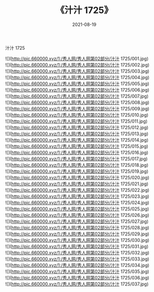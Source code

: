 ﻿---
layout: post
title:  《汁汁 1725》
date:   2021-08-19
img: http://pic.660000.xyz/1:/秀人网/秀人网第02部分/汁汁 1725/000.jpg
categories: [美女, 清纯, 唯美]
---

汁汁 1725

  ![](http://pic.660000.xyz/1:/秀人网/秀人网第02部分/汁汁 1725/001.jpg) <br> ![](http://pic.660000.xyz/1:/秀人网/秀人网第02部分/汁汁 1725/002.jpg) <br> ![](http://pic.660000.xyz/1:/秀人网/秀人网第02部分/汁汁 1725/003.jpg) <br> ![](http://pic.660000.xyz/1:/秀人网/秀人网第02部分/汁汁 1725/004.jpg) <br> ![](http://pic.660000.xyz/1:/秀人网/秀人网第02部分/汁汁 1725/005.jpg) <br> ![](http://pic.660000.xyz/1:/秀人网/秀人网第02部分/汁汁 1725/006.jpg) <br> ![](http://pic.660000.xyz/1:/秀人网/秀人网第02部分/汁汁 1725/007.jpg) <br> ![](http://pic.660000.xyz/1:/秀人网/秀人网第02部分/汁汁 1725/008.jpg) <br> ![](http://pic.660000.xyz/1:/秀人网/秀人网第02部分/汁汁 1725/009.jpg) <br> ![](http://pic.660000.xyz/1:/秀人网/秀人网第02部分/汁汁 1725/010.jpg) <br> ![](http://pic.660000.xyz/1:/秀人网/秀人网第02部分/汁汁 1725/011.jpg) <br> ![](http://pic.660000.xyz/1:/秀人网/秀人网第02部分/汁汁 1725/012.jpg) <br> ![](http://pic.660000.xyz/1:/秀人网/秀人网第02部分/汁汁 1725/013.jpg) <br> ![](http://pic.660000.xyz/1:/秀人网/秀人网第02部分/汁汁 1725/014.jpg) <br> ![](http://pic.660000.xyz/1:/秀人网/秀人网第02部分/汁汁 1725/015.jpg) <br> ![](http://pic.660000.xyz/1:/秀人网/秀人网第02部分/汁汁 1725/016.jpg) <br> ![](http://pic.660000.xyz/1:/秀人网/秀人网第02部分/汁汁 1725/017.jpg) <br> ![](http://pic.660000.xyz/1:/秀人网/秀人网第02部分/汁汁 1725/018.jpg) <br> ![](http://pic.660000.xyz/1:/秀人网/秀人网第02部分/汁汁 1725/019.jpg) <br> ![](http://pic.660000.xyz/1:/秀人网/秀人网第02部分/汁汁 1725/020.jpg) <br> ![](http://pic.660000.xyz/1:/秀人网/秀人网第02部分/汁汁 1725/021.jpg) <br> ![](http://pic.660000.xyz/1:/秀人网/秀人网第02部分/汁汁 1725/022.jpg) <br> ![](http://pic.660000.xyz/1:/秀人网/秀人网第02部分/汁汁 1725/023.jpg) <br> ![](http://pic.660000.xyz/1:/秀人网/秀人网第02部分/汁汁 1725/024.jpg) <br> ![](http://pic.660000.xyz/1:/秀人网/秀人网第02部分/汁汁 1725/025.jpg) <br> ![](http://pic.660000.xyz/1:/秀人网/秀人网第02部分/汁汁 1725/026.jpg) <br> ![](http://pic.660000.xyz/1:/秀人网/秀人网第02部分/汁汁 1725/027.jpg) <br> ![](http://pic.660000.xyz/1:/秀人网/秀人网第02部分/汁汁 1725/028.jpg) <br> ![](http://pic.660000.xyz/1:/秀人网/秀人网第02部分/汁汁 1725/029.jpg) <br> ![](http://pic.660000.xyz/1:/秀人网/秀人网第02部分/汁汁 1725/030.jpg) <br> ![](http://pic.660000.xyz/1:/秀人网/秀人网第02部分/汁汁 1725/031.jpg) <br> ![](http://pic.660000.xyz/1:/秀人网/秀人网第02部分/汁汁 1725/032.jpg) <br> ![](http://pic.660000.xyz/1:/秀人网/秀人网第02部分/汁汁 1725/033.jpg) <br> ![](http://pic.660000.xyz/1:/秀人网/秀人网第02部分/汁汁 1725/034.jpg) <br> ![](http://pic.660000.xyz/1:/秀人网/秀人网第02部分/汁汁 1725/035.jpg) <br> ![](http://pic.660000.xyz/1:/秀人网/秀人网第02部分/汁汁 1725/036.jpg) <br> ![](http://pic.660000.xyz/1:/秀人网/秀人网第02部分/汁汁 1725/037.jpg) <br>